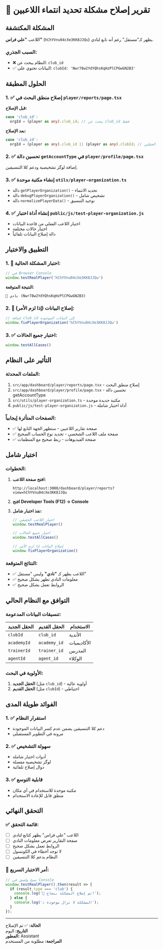 # 🔧 تقرير إصلاح مشكلة تحديد انتماء اللاعبين

## المشكلة المكتشفة
اللاعب **"علي فراس"** (`hChYVnu04cXe3KK8JJQu`) يظهر كـ"مستقل" رغم أنه تابع لنادي.

### السبب الجذري:
- ❌ النظام يبحث عن: `club_id`
- ✅ البيانات تحتوي على: `clubId: 'Nwr78w2YdYQhsKqHzPlCPGwGN2B3'`

## الحلول المطبقة

### 1. ✅ إصلاح منطق البحث في `player/reports/page.tsx`
**قبل الإصلاح:**
```typescript
case 'club_id':
  orgId = (player as any).club_id; // يبحث عن club_id فقط
```

**بعد الإصلاح:**
```typescript
case 'club_id':
  orgId = (player as any).club_id || (player as any).clubId; // يبحث في كلا الحقلين
```

### 2. ✅ تحسين دالة `getAccountType` في `player/profile/page.tsx`
إضافة لوگز تشخيصية ودعم كلا التنسيقين.

### 3. ✅ إنشاء مكتبة موحدة `utils/player-organization.ts`
- دالة `getPlayerOrganization()` - تحديد الانتماء
- دالة `debugPlayerOrganization()` - تشخيص شامل
- دالة `normalizePlayerData()` - توحيد التنسيق

### 4. ✅ إنشاء أداة اختبار `public/js/test-player-organization.js`
- اختبار اللاعب الفعلي من قاعدة البيانات
- اختبار حالات مختلفة
- دالة إصلاح البيانات تلقائياً

## التطبيق والاختبار

### 1. 🧪 اختبار المشكلة الحالية:
```javascript
// في Browser Console
window.testRealPlayer('hChYVnu04cXe3KK8JJQu')
```

**النتيجة المتوقعة:**
```
🏢 نادي (Nwr78w2YdYQhsKqHzPlCPGwGN2B3)
```

### 2. 🔧 إصلاح البيانات (إذا لزم الأمر):
```javascript
// إضافة club_id إلى البيانات الموجودة
window.fixPlayerOrganization('hChYVnu04cXe3KK8JJQu')
```

### 3. ✅ اختبار جميع الحالات:
```javascript
window.testAllCases()
```

## التأثير على النظام

### الملفات المحدثة:
1. `src/app/dashboard/player/reports/page.tsx` - إصلاح منطق البحث
2. `src/app/dashboard/player/profile/page.tsx` - تحسين دالة getAccountType
3. `src/utils/player-organization.ts` - مكتبة جديدة موحدة
4. `public/js/test-player-organization.js` - أداة اختبار شاملة

### الصفحات المتأثرة إيجابياً:
- ✅ صفحة تقارير اللاعبين - ستظهر الجهة التابع لها
- ✅ صفحة ملف اللاعب الشخصي - تحديد نوع الحساب الصحيح
- ✅ صفحة الفيديوهات - ربط صحيح مع المنظمات

## اختبار شامل

### الخطوات:
1. **افتح صفحة اللاعب:**
   ```
   http://localhost:3000/dashboard/player/reports?view=hChYVnu04cXe3KK8JJQu
   ```

2. **افتح Developer Tools (F12) → Console**

3. **نفذ اختبار شامل:**
   ```javascript
   // اختبار اللاعب الحقيقي
   window.testRealPlayer()
   
   // اختبار جميع الحالات
   window.testAllCases()
   
   // إصلاح البيانات إذا لزم الأمر
   window.fixPlayerOrganization()
   ```

### النتائج المتوقعة:
- ✅ اللاعب يظهر كـ **"نادي"** وليس "مستقل"
- ✅ معلومات النادي تظهر بشكل صحيح
- ✅ الروابط تعمل بشكل صحيح

## التوافق مع النظام الحالي

### تنسيقات البيانات المدعومة:
| الحقل الجديد | الحقل القديم | الاستخدام |
|-------------|-------------|-----------|
| `clubId` | `club_id` | الأندية |
| `academyId` | `academy_id` | الأكاديميات |
| `trainerId` | `trainer_id` | المدربين |
| `agentId` | `agent_id` | الوكلاء |

### الأولوية في البحث:
1. **الحقل الجديد** (مثل `club_id`) - أولوية عالية
2. **الحقل القديم** (مثل `clubId`) - احتياطي

## الفوائد طويلة المدى

### 1. ✅ استقرار النظام
- دعم كلا التنسيقين يضمن عدم كسر البيانات الموجودة
- مرونة في التطوير المستقبلي

### 2. ✅ سهولة التشخيص
- أدوات اختبار شاملة
- لوگز تشخيصية مفصلة
- دوال إصلاح تلقائية

### 3. ✅ قابلية التوسع
- مكتبة موحدة للاستخدام في أي مكان
- منطق قابل للإعادة الاستخدام

## التحقق النهائي

### ✅ قائمة التحقق:
- [ ] اللاعب "علي فراس" يظهر كتابع لنادي
- [ ] صفحة التقارير تعرض معلومات النادي
- [ ] الروابط تعمل بشكل صحيح
- [ ] لا توجد أخطاء في الكونسول
- [ ] النظام يدعم كلا التنسيقين

### 🧪 أمر الاختبار السريع:
```javascript
// نسخ ولصق في Console
window.testRealPlayer().then(result => {
  if (result.type === 'club') {
    console.log('🎉 تم إصلاح المشكلة بنجاح!');
  } else {
    console.log('⚠️ المشكلة لا تزال موجودة');
  }
});
```

---

**الحالة:** ✅ تم الإصلاح  
**التاريخ:** اليوم  
**المطور:** Assistant  
**المراجعة:** مطلوبة من المستخدم  